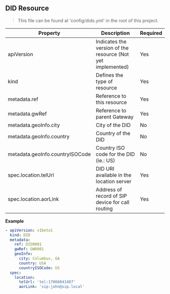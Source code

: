 ## DID Resource

> This file can be found at 'config/dids.yml' in the root of this project.

| Property | Description | Required |
| --- | --- | --- |
| apiVersion | Indicates the version of the resource (Not yet implemented) | Yes |
| kind | Defines the type of resource | Yes |
| metadata.ref| Reference to this resource | Yes |
| metadata.gwRef| Reference to parent Gateway | Yes |
| metadata.geoInfo.city | City of the DID | No |
| metadata.geoInfo.country | Country of the DID | No |
| metadata.geoInfo.countryISOCode| Country ISO code for the DID (ie.: US) | No |
| spec.location.telUrl | DID URI available in the location server | Yes |
| spec.location.aorLink | Address of record of SIP device for call routing | Yes |

**Example**

```yaml
- apiVersion: v1beta1
  kind: DID
  metadata:
    ref: DID0001
    gwRef: GW0001
    geoInfo:
      city: Columbus, GA
      country: USA
      countryISOCode: US
  spec:
    location:
      telUrl: 'tel:17066041487'
      aorLink: 'sip:john@sip.local'
```
